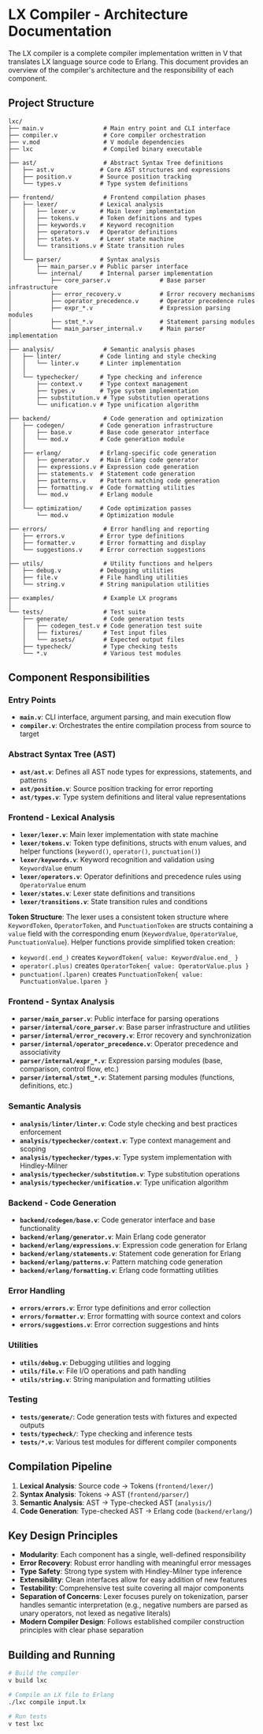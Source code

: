 # LX Compiler - Architecture Documentation

The LX compiler is a complete compiler implementation written in V that translates LX language source code to Erlang. This document provides an overview of the compiler's architecture and the responsibility of each component.

## Project Structure

```
lxc/
├── main.v                 # Main entry point and CLI interface
├── compiler.v             # Core compiler orchestration
├── v.mod                  # V module dependencies
├── lxc                    # Compiled binary executable
│
├── ast/                   # Abstract Syntax Tree definitions
│   ├── ast.v             # Core AST structures and expressions
│   ├── position.v        # Source position tracking
│   └── types.v           # Type system definitions
│
├── frontend/              # Frontend compilation phases
│   ├── lexer/            # Lexical analysis
│   │   ├── lexer.v       # Main lexer implementation
│   │   ├── tokens.v      # Token definitions and types
│   │   ├── keywords.v    # Keyword recognition
│   │   ├── operators.v   # Operator definitions
│   │   ├── states.v      # Lexer state machine
│   │   └── transitions.v # State transition rules
│   │
│   └── parser/           # Syntax analysis
│       ├── main_parser.v # Public parser interface
│       └── internal/     # Internal parser implementation
│           ├── core_parser.v              # Base parser infrastructure
│           ├── error_recovery.v           # Error recovery mechanisms
│           ├── operator_precedence.v      # Operator precedence rules
│           ├── expr_*.v                   # Expression parsing modules
│           ├── stmt_*.v                   # Statement parsing modules
│           └── main_parser_internal.v     # Main parser implementation
│
├── analysis/              # Semantic analysis phases
│   ├── linter/           # Code linting and style checking
│   │   └── linter.v      # Linter implementation
│   │
│   └── typechecker/      # Type checking and inference
│       ├── context.v     # Type context management
│       ├── types.v       # Type system implementation
│       ├── substitution.v # Type substitution operations
│       └── unification.v # Type unification algorithm
│
├── backend/               # Code generation and optimization
│   ├── codegen/          # Code generation infrastructure
│   │   ├── base.v        # Base code generator interface
│   │   └── mod.v         # Code generation module
│   │
│   ├── erlang/           # Erlang-specific code generation
│   │   ├── generator.v   # Main Erlang code generator
│   │   ├── expressions.v # Expression code generation
│   │   ├── statements.v  # Statement code generation
│   │   ├── patterns.v    # Pattern matching code generation
│   │   ├── formatting.v  # Code formatting utilities
│   │   └── mod.v         # Erlang module
│   │
│   └── optimization/     # Code optimization passes
│       └── mod.v         # Optimization module
│
├── errors/                # Error handling and reporting
│   ├── errors.v          # Error type definitions
│   ├── formatter.v       # Error formatting and display
│   └── suggestions.v     # Error correction suggestions
│
├── utils/                 # Utility functions and helpers
│   ├── debug.v           # Debugging utilities
│   ├── file.v            # File handling utilities
│   └── string.v          # String manipulation utilities
│
├── examples/              # Example LX programs
│
└── tests/                 # Test suite
    ├── generate/          # Code generation tests
    │   ├── codegen_test.v # Code generation test suite
    │   ├── fixtures/      # Test input files
    │   └── assets/        # Expected output files
    ├── typecheck/         # Type checking tests
    └── *.v                # Various test modules
```

## Component Responsibilities

### Entry Points
- **`main.v`**: CLI interface, argument parsing, and main execution flow
- **`compiler.v`**: Orchestrates the entire compilation process from source to target

### Abstract Syntax Tree (AST)
- **`ast/ast.v`**: Defines all AST node types for expressions, statements, and patterns
- **`ast/position.v`**: Source position tracking for error reporting
- **`ast/types.v`**: Type system definitions and literal value representations

### Frontend - Lexical Analysis
- **`lexer/lexer.v`**: Main lexer implementation with state machine
- **`lexer/tokens.v`**: Token type definitions, structs with enum values, and helper functions (`keyword()`, `operator()`, `punctuation()`)
- **`lexer/keywords.v`**: Keyword recognition and validation using `KeywordValue` enum
- **`lexer/operators.v`**: Operator definitions and precedence rules using `OperatorValue` enum
- **`lexer/states.v`**: Lexer state definitions and transitions
- **`lexer/transitions.v`**: State transition rules and conditions

**Token Structure**: The lexer uses a consistent token structure where `KeywordToken`, `OperatorToken`, and `PunctuationToken` are structs containing a `value` field with the corresponding enum (`KeywordValue`, `OperatorValue`, `PunctuationValue`). Helper functions provide simplified token creation:
- `keyword(.end_)` creates `KeywordToken{ value: KeywordValue.end_ }`
- `operator(.plus)` creates `OperatorToken{ value: OperatorValue.plus }`
- `punctuation(.lparen)` creates `PunctuationToken{ value: PunctuationValue.lparen }`

### Frontend - Syntax Analysis
- **`parser/main_parser.v`**: Public interface for parsing operations
- **`parser/internal/core_parser.v`**: Base parser infrastructure and utilities
- **`parser/internal/error_recovery.v`**: Error recovery and synchronization
- **`parser/internal/operator_precedence.v`**: Operator precedence and associativity
- **`parser/internal/expr_*.v`**: Expression parsing modules (base, comparison, control flow, etc.)
- **`parser/internal/stmt_*.v`**: Statement parsing modules (functions, definitions, etc.)

### Semantic Analysis
- **`analysis/linter/linter.v`**: Code style checking and best practices enforcement
- **`analysis/typechecker/context.v`**: Type context management and scoping
- **`analysis/typechecker/types.v`**: Type system implementation with Hindley-Milner
- **`analysis/typechecker/substitution.v`**: Type substitution operations
- **`analysis/typechecker/unification.v`**: Type unification algorithm

### Backend - Code Generation
- **`backend/codegen/base.v`**: Code generator interface and base functionality
- **`backend/erlang/generator.v`**: Main Erlang code generator
- **`backend/erlang/expressions.v`**: Expression code generation for Erlang
- **`backend/erlang/statements.v`**: Statement code generation for Erlang
- **`backend/erlang/patterns.v`**: Pattern matching code generation
- **`backend/erlang/formatting.v`**: Erlang code formatting utilities

### Error Handling
- **`errors/errors.v`**: Error type definitions and error collection
- **`errors/formatter.v`**: Error formatting with source context and colors
- **`errors/suggestions.v`**: Error correction suggestions and hints

### Utilities
- **`utils/debug.v`**: Debugging utilities and logging
- **`utils/file.v`**: File I/O operations and path handling
- **`utils/string.v`**: String manipulation and formatting utilities

### Testing
- **`tests/generate/`**: Code generation tests with fixtures and expected outputs
- **`tests/typecheck/`**: Type checking and inference tests
- **`tests/*.v`**: Various test modules for different compiler components

## Compilation Pipeline

1. **Lexical Analysis**: Source code → Tokens (`frontend/lexer/`)
2. **Syntax Analysis**: Tokens → AST (`frontend/parser/`)
3. **Semantic Analysis**: AST → Type-checked AST (`analysis/`)
4. **Code Generation**: Type-checked AST → Erlang code (`backend/erlang/`)

## Key Design Principles

- **Modularity**: Each component has a single, well-defined responsibility
- **Error Recovery**: Robust error handling with meaningful error messages
- **Type Safety**: Strong type system with Hindley-Milner type inference
- **Extensibility**: Clean interfaces allow for easy addition of new features
- **Testability**: Comprehensive test suite covering all major components
- **Separation of Concerns**: Lexer focuses purely on tokenization, parser handles semantic interpretation (e.g., negative numbers are parsed as unary operators, not lexed as negative literals)
- **Modern Compiler Design**: Follows established compiler construction principles with clear phase separation

## Building and Running

```bash
# Build the compiler
v build lxc

# Compile an LX file to Erlang
./lxc compile input.lx

# Run tests
v test lxc
```